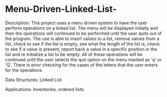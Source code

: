 # Menu-Driven-Linked-List-

Description:
This project uses a menu driven system to have the user perform operations on a linked list. The menu will be displayed initially and then the operations will continued to be performed  until the user quits out of the program.  The use is able to insert values to a list, remove values from  a list, check to see if the list is empty, see what the length of the list is, check to see if a value is present,  report back a value in a specific position in the list and re initialize a list to be empty.  All of these operations will be continued until the user selects the quit option on the menu marked as 'q' or 'Q'.  There is error  checking for the cases of the letters that the user enters for the operations. 

Data Structures:
Linked List


Applications:
Inventories, ordered lists.
